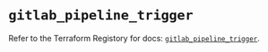 # `gitlab_pipeline_trigger`

Refer to the Terraform Registory for docs: [`gitlab_pipeline_trigger`](https://registry.terraform.io/providers/gitlabhq/gitlab/16.2.0/docs/resources/pipeline_trigger).
